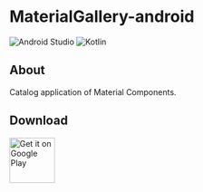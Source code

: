 # MaterialGallery-android  

![Android Studio](https://img.shields.io/badge/Android%20Studio-3.6.0%20Beta4-green.svg)
![Kotlin](https://img.shields.io/badge/kotlin-1.3.50-yellow.svg)

## About  
Catalog application of Material Components.  

## Download  

[<img src="https://play.google.com/intl/en_us/badges/images/generic/en_badge_web_generic.png"
alt="Get it on Google Play" height="80">](https://play.google.com/store/apps/details?id=com.numero.material_gallery)
